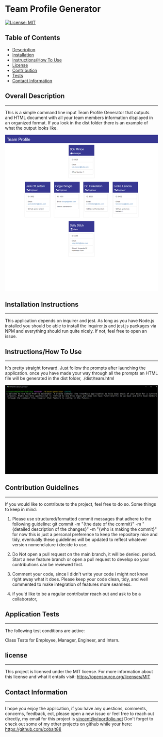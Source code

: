 # Team Profile Generator
[![License: MIT](https://img.shields.io/badge/License-MIT-yellow.svg)](https://opensource.org/licenses/MIT)

 ## Table of Contents

- [Description](#overall-description)
- [Installation](#installation-instructions)
- [Instructions/How To Use](#instructions/how-to-use)
- [License](#license)
- [Contribution](#contribution-guidelines)
- [Tests](#application-tests)
- [Contact Information](#contact-information)



 ## Overall Description 
 - - - 

 This is a simple command line input Team Profile Generator that outputs and HTML document with all your team members information displayed in an organized format. If you look in the dist folder there is an example of what the output looks like. 

 ![Alt text](./dist/teamPage.png)

 ## Installation Instructions
 - - -

 This application depends on inquirer and jest. As long as you have Node.js installed you should be able to install the inquirer.js and jest.js packages via NPM and everything should run quite nicely. If not, feel free to open an issue. 

 ## Instructions/How To Use
 - - -
 
 It's pretty straight forward. Just follow the prompts after launching the application.
 once you have made your way through all the prompts an HTML file will be generated in the dist folder, ./dist/team.html

 ![Alt Text](./dist/teamGeneratorGif.gif)

 

 ## Contribution Guidelines
 - - -
 If you would like to contribute to the project, feel free to do so. Some things to keep in mind:

 1. Please use structured/formatted commit messages that adhere to the following guideline: git commit -m "{the date of the commit}" -m "{detailed description of the changes}" -m "{who is making the commit}"
 for now this is just a personal preference to keep the repository nice and tidy, eventually these guidelines will be updated to reflect whatever version nomenclature i decide to use. 

 2. Do Not open a pull request on the main branch, it will be denied. period. Start a new feature branch or open a pull request to develop so your contributions can be reviewed first. 

 3. Comment your code, since I didn't write your code i might not know right away what it does. Please keep your code clean, tidy, and well commented to make integration of features more seamless. 

 4. if you'd like to be a regular contributor reach out and ask to be a collaborator, 

 ## Application Tests
 - - -
 The following test conditions are active:

 Class Tests for Employee, Manager, Engineer, and Intern.



## license
  - - - 
  This project is licensed under the MIT license.
  For more information about this license and what it entails visit: https://opensource.org/licenses/MIT

 ## Contact Information
 - - -
I hope you enjoy the application, if you have any questions, comments, concerns, feedback, ect, 
please open a new issue or feel free to reach out directly, my email for this project is vincent@vtportfolio.net
Don't forget to check out some of my other projects on github while your here: https://github.com/cobalt88